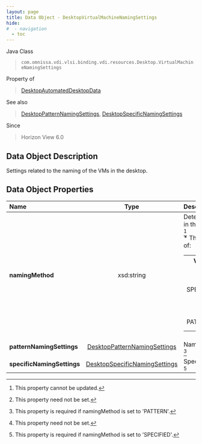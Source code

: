 ```yaml
---
layout: page
title: Data Object - DesktopVirtualMachineNamingSettings
hide:
#  - navigation
  - toc
---
```






Java Class
> `com.omnissa.vdi.vlsi.binding.vdi.resources.Desktop.VirtualMachineNamingSettings`

Property of
> [DesktopAutomatedDesktopData](vdi.resources.Desktop.AutomatedDesktopData.md#field_detail)

See also
> [DesktopPatternNamingSettings](vdi.resources.Desktop.PatternNamingSettings.md), [DesktopSpecificNamingSettings](vdi.resources.Desktop.SpecificNamingSettings.md)

Since
> Horizon View 6.0


## Data Object Description

Settings related to the naming of the VMs in the desktop.

## Data Object Properties

 Name | Type | Description
:---|:---:|:---
**namingMethod**|  xsd:string|  Determines how the VMs in the desktop are named. [^2] <br>* This property will be one of:<br><table><tr><th>Value</th><th>Description</th></tr><tr><td>SPECIFIED</td><td>List of specified names. All provisioning is done up-front.</td></tr><tr><td>PATTERN</td><td>Naming pattern.</td></tr></table>
**patternNamingSettings**| [DesktopPatternNamingSettings](vdi.resources.Desktop.PatternNamingSettings.md)|  Naming pattern settings. [^1] [^102]
**specificNamingSettings**| [DesktopSpecificNamingSettings](vdi.resources.Desktop.SpecificNamingSettings.md)|  Specified name settings. [^1] [^103]


 


[^1]: This property need not be set.
[^2]: This property cannot be updated.
[^102]: This property is required if namingMethod is set to 'PATTERN'.
[^103]: This property is required if namingMethod is set to 'SPECIFIED'.